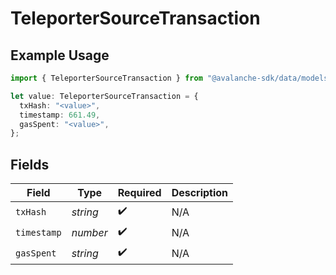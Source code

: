 # TeleporterSourceTransaction

## Example Usage

```typescript
import { TeleporterSourceTransaction } from "@avalanche-sdk/data/models/components";

let value: TeleporterSourceTransaction = {
  txHash: "<value>",
  timestamp: 661.49,
  gasSpent: "<value>",
};
```

## Fields

| Field              | Type               | Required           | Description        |
| ------------------ | ------------------ | ------------------ | ------------------ |
| `txHash`           | *string*           | :heavy_check_mark: | N/A                |
| `timestamp`        | *number*           | :heavy_check_mark: | N/A                |
| `gasSpent`         | *string*           | :heavy_check_mark: | N/A                |